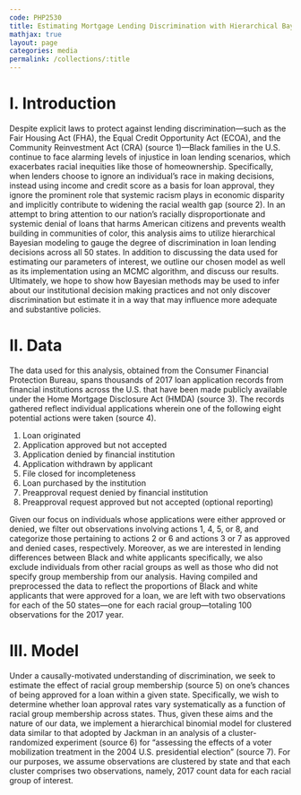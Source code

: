 ```yaml
---
code: PHP2530
title: Estimating Mortgage Lending Discrimination with Hierarchical Bayesian Modeling
mathjax: true
layout: page
categories: media
permalink: /collections/:title
---
```


<h1> I. Introduction </h1>

Despite explicit laws to protect against lending discrimination&mdash;such as the Fair Housing Act (FHA), the Equal Credit Opportunity Act (ECOA),
and the Community Reinvestment Act (CRA) (source 1)&mdash;Black families in the U.S. continue to face alarming levels of injustice in loan lending scenarios, 
which exacerbates racial inequities like those of homeownership. Specifically, when lenders choose to ignore an individual’s race in making decisions, 
instead using income and credit score as a basis for loan approval, they ignore the prominent role that systemic racism plays in economic disparity and
implicitly contribute to widening the racial wealth gap (source 2). In an attempt to bring attention to our nation’s racially disproportionate and systemic 
denial of loans that harms American citizens and prevents wealth building in communities of color, this analysis aims to utilize hierarchical 
Bayesian modeling to gauge the degree of discrimination in loan lending decisions across all 50 states. In addition to discussing the data used 
for estimating our parameters of interest, we outline our chosen model as well as its implementation using an MCMC algorithm, and discuss our results. 
Ultimately, we hope to show how Bayesian methods may be used to infer about our institutional decision making practices and not only discover 
discrimination but estimate it in a way that may influence more adequate and substantive policies.

<h1> II. Data </h1>

The data used for this analysis, obtained from the Consumer Financial Protection Bureau, spans thousands of 2017 loan application records from 
financial institutions across the U.S. that have been made publicly available under the Home Mortgage Disclosure Act (HMDA) (source 3).
The records gathered reflect individual applications wherein one of the following eight potential actions were taken (source 4).

1. Loan originated
2. Application approved but not accepted
3. Application denied by financial institution
4. Application withdrawn by applicant
5. File closed for incompleteness
6. Loan purchased by the institution
7. Preapproval request denied by financial institution
8. Preapproval request approved but not accepted (optional reporting)

Given our focus on individuals whose applications were either approved or denied, we filter out observations involving actions 1, 4, 5, or 8, 
and categorize those pertaining to actions 2 or 6 and actions 3 or 7 as approved and denied cases, respectively. Moreover, as we are interested
in lending differences between Black and white applicants specifically, we also exclude individuals from other racial groups as well as those 
who did not specify group membership from our analysis. Having compiled and preprocessed the data to reflect the proportions of Black and white 
applicants that were approved for a loan, we are left with two observations for each of the 50 states&mdash;one for each racial group&mdash;totaling 
100 observations for the 2017 year.

<h1> III. Model </h1>

Under a causally-motivated understanding of discrimination, we seek to estimate the effect of racial group membership (source 5) on one’s chances of
being approved for a loan within a given state. Specifically, we wish to determine whether loan approval rates vary systematically as a function of 
racial group membership across states. Thus, given these aims and the nature of our data, we implement a hierarchical binomial model for clustered data
similar to that adopted by Jackman in an analysis of a cluster-randomized experiment (source 6) for “assessing the effects of a voter mobilization 
treatment in the 2004 U.S. presidential election” (source 7). For our purposes, we assume observations are clustered by state and that each cluster 
comprises two observations, namely, 2017 count data for each racial group of interest.


